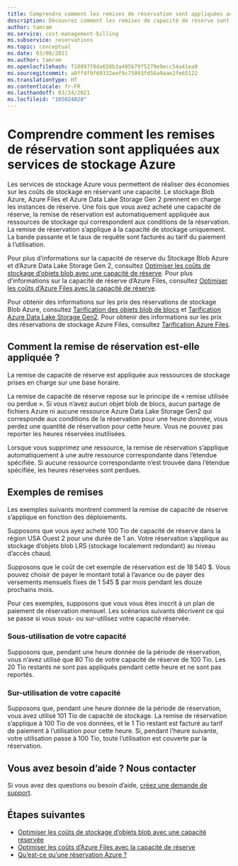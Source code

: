 ```yaml
---
title: Comprendre comment les remises de réservation sont appliquées aux services de stockage Azure | Microsoft Docs
description: Découvrez comment les remises de capacité de réserve sont appliquées aux ressources de stockage Blob Azure, Azure Files et Azure Data Lake Storage Gen2.
author: tamram
ms.service: cost-management-billing
ms.subservice: reservations
ms.topic: conceptual
ms.date: 03/08/2021
ms.author: tamram
ms.openlocfilehash: f18097f0da658b3a485b79f5279e9ecc54a41ea0
ms.sourcegitcommit: a8ff4f9f69332eef9c75093fd56a9aae2fe65122
ms.translationtype: HT
ms.contentlocale: fr-FR
ms.lasthandoff: 03/24/2021
ms.locfileid: "105024028"
---
```

# <a name="understand-how-reservation-discounts-are-applied-to-azure-storage-services"></a>Comprendre comment les remises de réservation sont appliquées aux services de stockage Azure 
Les services de stockage Azure vous permettent de réaliser des économies sur les coûts de stockage en réservant une capacité. Le stockage Blob Azure, Azure Files et Azure Data Lake Storage Gen 2 prennent en charge les instances de réserve. Une fois que vous avez acheté une capacité de réserve, la remise de réservation est automatiquement appliquée aux ressources de stockage qui correspondent aux conditions de la réservation. La remise de réservation s’applique à la capacité de stockage uniquement. La bande passante et le taux de requête sont facturés au tarif du paiement à l’utilisation.

Pour plus d’informations sur la capacité de réserve du Stockage Blob Azure et d’Azure Data Lake Storage Gen 2, consultez [Optimiser les coûts de stockage d’objets blob avec une capacité de réserve](../../storage/blobs/storage-blob-reserved-capacity.md). Pour plus d’informations sur la capacité de réserve d’Azure Files, consultez [Optimiser les coûts d’Azure Files avec la capacité de réserve](../../storage/files/files-reserve-capacity.md).

Pour obtenir des informations sur les prix des réservations de stockage Blob Azure, consultez [Tarification des objets blob de blocs](https://azure.microsoft.com/pricing/details/storage/blobs/) et [Tarification Azure Data Lake Storage Gen2](https://azure.microsoft.com/pricing/details/storage/data-lake/). Pour obtenir des informations sur les prix des réservations de stockage Azure Files, consultez [Tarification Azure Files](https://azure.microsoft.com/pricing/details/storage/files).

## <a name="how-the-reservation-discount-is-applied"></a>Comment la remise de réservation est-elle appliquée ?
La remise de capacité de réserve est appliquée aux ressources de stockage prises en charge sur une base horaire.

La remise de capacité de réserve repose sur le principe de « remise utilisée ou perdue ». Si vous n’avez aucun objet blob de blocs, aucun partage de fichiers Azure ni aucune ressource Azure Data Lake Storage Gen2 qui corresponde aux conditions de la réservation pour une heure donnée, vous perdez une quantité de réservation pour cette heure. Vous ne pouvez pas reporter les heures réservées inutilisées.

Lorsque vous supprimez une ressource, la remise de réservation s’applique automatiquement à une autre ressource correspondante dans l’étendue spécifiée. Si aucune ressource correspondante n’est trouvée dans l’étendue spécifiée, les heures réservées sont perdues.

## <a name="discount-examples"></a>Exemples de remises
Les exemples suivants montrent comment la remise de capacité de réserve s’applique en fonction des déploiements.

Supposons que vous ayez acheté 100 Tio de capacité de réserve dans la région USA Ouest 2 pour une durée de 1 an. Votre réservation s’applique au stockage d’objets blob LRS (stockage localement redondant) au niveau d’accès chaud.

Supposons que le coût de cet exemple de réservation est de 18 540 $. Vous pouvez choisir de payer le montant total à l’avance ou de payer des versements mensuels fixes de 1 545 $ par mois pendant les douze prochains mois.

Pour ces exemples, supposons que vous vous êtes inscrit à un plan de paiement de réservation mensuel. Les scénarios suivants décrivent ce qui se passe si vous sous- ou sur-utilisez votre capacité réservée.

### <a name="underusing-your-capacity"></a>Sous-utilisation de votre capacité
Supposons que, pendant une heure donnée de la période de réservation, vous n’avez utilisé que 80 Tio de votre capacité de réserve de 100 Tio. Les 20 Tio restants ne sont pas appliqués pendant cette heure et ne sont pas reportés.

### <a name="overusing-your-capacity"></a>Sur-utilisation de votre capacité
Supposons que, pendant une heure donnée de la période de réservation, vous avez utilisé 101 Tio de capacité de stockage. La remise de réservation s’applique à 100 Tio de vos données, et le 1 Tio restant est facturé au tarif de paiement à l’utilisation pour cette heure. Si, pendant l’heure suivante, votre utilisation passe à 100 Tio, toute l’utilisation est couverte par la réservation.

## <a name="need-help-contact-us"></a>Vous avez besoin d’aide ? Nous contacter
Si vous avez des questions ou besoin d’aide, [créez une demande de support](https://go.microsoft.com/fwlink/?linkid=2083458).

## <a name="next-steps"></a>Étapes suivantes
- [Optimiser les coûts de stockage d’objets blob avec une capacité réservée](../../storage/blobs/storage-blob-reserved-capacity.md)
- [Optimiser les coûts d’Azure Files avec la capacité de réserve](../../storage/files/files-reserve-capacity.md)
- [Qu’est-ce qu’une réservation Azure ?](save-compute-costs-reservations.md)
